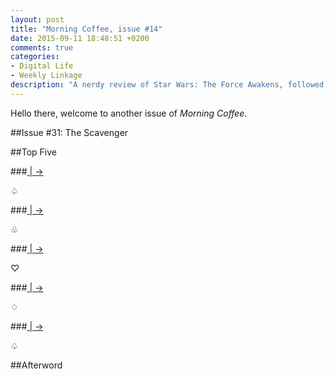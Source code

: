 ```yaml
---
layout: post
title: "Morning Coffee, issue #14"
date: 2015-09-11 18:48:51 +0200
comments: true
categories: 
- Digital Life
- Weekly Linkage
description: "A nerdy review of Star Wars: The Force Awakens, followed by some of the week’s most interesting pieces of writing." 
---
```


Hello there, welcome to another issue of _Morning Coffee_.

##Issue \#31: The Scavenger

##Top Five

###[ |  →]()

<p class="card-separator">♤</p>

###[ |  →]()
 
<p class="card-separator">♧</p>

###[ |  →]()

<p class="card-separator">♡</p>

###[ |  →]()

<p class="card-separator">♢</p>

###[ |  →]()

<p class="card-separator">♤</p>

##Afterword